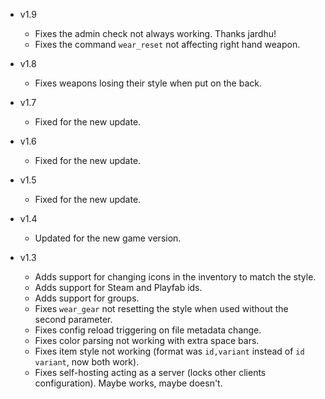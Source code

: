 - v1.9
  - Fixes the admin check not always working. Thanks jardhu!
  - Fixes the command `wear_reset` not affecting right hand weapon.

- v1.8
  - Fixes weapons losing their style when put on the back.

- v1.7
  - Fixed for the new update.

- v1.6
  - Fixed for the new update.

- v1.5
  - Fixed for the new update.

- v1.4
  - Updated for the new game version.

- v1.3
  - Adds support for changing icons in the inventory to match the style.
  - Adds support for Steam and Playfab ids.
  - Adds support for groups.
  - Fixes `wear_gear` not resetting the style when used without the second parameter.
  - Fixes config reload triggering on file metadata change.
  - Fixes color parsing not working with extra space bars.
  - Fixes item style not working (format was `id,variant` instead of `id variant`, now both work).
  - Fixes self-hosting acting as a server (locks other clients configuration). Maybe works, maybe doesn't.
